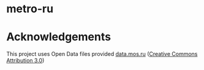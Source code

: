 # metro-ru

# Acknowledgements

This project uses Open Data files provided [data.mos.ru](https://data.mos.ru/opendata/7704786030-stantsii-moskovskogo-metropolitena) ([Creative Commons Attribution 3.0](https://creativecommons.org/licenses/by/3.0/deed.en))